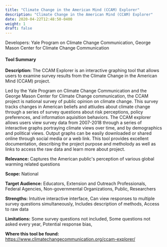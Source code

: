 ```yaml
---
title: "Climate Change in the American Mind (CCAM) Explorer"
description: "Climate Change in the American Mind (CCAM) Explorer"
date: 2020-04-22T12:48:50-0400
weight: 1
draft: false
---
```

Developers: Yale Program on Climate Change Communication, George Mason Center for Climate Change Communication

#### Tool Summary
**Description:** The CCAM Explorer is an interactive graphing tool that allows users to examine survey results from the Climate Change in the American Mind (CCAM) project. 

Led by the Yale Program on Climate Change Communication and the George Mason Center for Climate Change communication, the CCAM project is national survey of public opinion on climate change. This survey tracks changes in American beliefs and attiudes about climate change through a series of survey questions about risk perceptions, policy preferences, and information aquisition behaviors. The CCAM explorer allows users view survey data from 2007-2018 through a series of interactive graphs portraying climate views over time, and by demographics and political views. Output graphs can be easily downloaded or shared online through social media or a web link. This tool provides excellent documentation, describing the project purpose and metholody as well as links to access the raw data and learn more about project.

**Relevance:** Captures the American public's perception of various global warming related questions

**Scope:** National

**Target Audience:** Educators, Extension and Outreach Professionals, Federal Agencies, Non-governmental Organizations, Public, Researchers

**Strengths:** Intuitive interactive interface, Can view responses to multiple survey questions simultaneously, Includes description of methods, Access to raw data

**Limitations:** Some survey questions not included, Some questions not asked every year, Potential response bias, 

**Where this tool be found:** https://www.climatechangecommunication.org/ccam-explorer/
